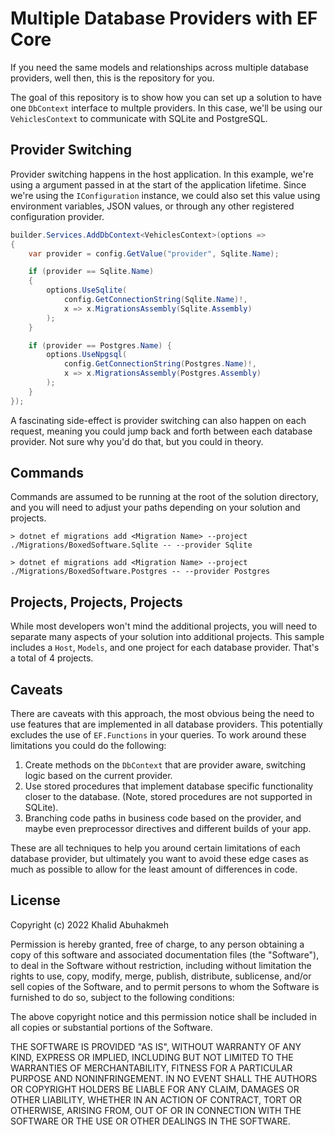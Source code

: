# Multiple Database Providers with EF Core

If you need the same models and relationships across multiple database providers, well then, this is the repository for you.

The goal of this repository is to show how you can set up a solution to have one `DbContext` interface to multple providers. In this case, we'll be using our `VehiclesContext` to communicate with SQLite and PostgreSQL.

## Provider Switching

Provider switching happens in the host application. In this example, we're using a argument passed in at the start of the application lifetime. Since we're using the `IConfiguration` instance, we could also set this value using environment variables, JSON values, or through any other registered configuration provider.

```csharp
builder.Services.AddDbContext<VehiclesContext>(options =>
{
    var provider = config.GetValue("provider", Sqlite.Name);

    if (provider == Sqlite.Name)
    {
        options.UseSqlite(
            config.GetConnectionString(Sqlite.Name)!,
            x => x.MigrationsAssembly(Sqlite.Assembly)
        );
    }

    if (provider == Postgres.Name) {
        options.UseNpgsql(
            config.GetConnectionString(Postgres.Name)!,
            x => x.MigrationsAssembly(Postgres.Assembly)
        );
    }
});
```

A fascinating side-effect is provider switching can also happen on each request, meaning you could jump back and forth between each database provider. Not sure why you'd do that, but you could in theory.

## Commands

Commands are assumed to be running at the root of the solution directory, and you will need to adjust your paths depending on your solution and projects.

```console
> dotnet ef migrations add <Migration Name> --project ./Migrations/BoxedSoftware.Sqlite -- --provider Sqlite

> dotnet ef migrations add <Migration Name> --project ./Migrations/BoxedSoftware.Postgres -- --provider Postgres
```

## Projects, Projects, Projects

While most developers won't mind the additional projects, you will need to separate many aspects of your solution into additional projects. This sample includes a `Host`, `Models`, and one project for each database provider. That's a total of 4 projects.

## Caveats

There are caveats with this approach, the most obvious being the need to use features that are implemented in all database providers. This potentially excludes the use of `EF.Functions` in your queries. To work around these limitations you could do the following:

1. Create methods on the `DbContext` that are provider aware, switching logic based on the current provider.
2. Use stored procedures that implement database specific functionality closer to the database. (Note, stored procedures are not supported in SQLite).
3. Branching code paths in business code based on the provider, and maybe even preprocessor directives and different builds of your app.

These are all techniques to help you around certain limitations of each database provider, but ultimately you want to avoid these edge cases as much as possible to allow for the least amount of differences in code.

## License

Copyright (c) 2022 Khalid Abuhakmeh

Permission is hereby granted, free of charge, to any person obtaining a copy
of this software and associated documentation files (the "Software"), to deal
in the Software without restriction, including without limitation the rights
to use, copy, modify, merge, publish, distribute, sublicense, and/or sell
copies of the Software, and to permit persons to whom the Software is
furnished to do so, subject to the following conditions:

The above copyright notice and this permission notice shall be included in all
copies or substantial portions of the Software.

THE SOFTWARE IS PROVIDED "AS IS", WITHOUT WARRANTY OF ANY KIND, EXPRESS OR
IMPLIED, INCLUDING BUT NOT LIMITED TO THE WARRANTIES OF MERCHANTABILITY,
FITNESS FOR A PARTICULAR PURPOSE AND NONINFRINGEMENT. IN NO EVENT SHALL THE
AUTHORS OR COPYRIGHT HOLDERS BE LIABLE FOR ANY CLAIM, DAMAGES OR OTHER
LIABILITY, WHETHER IN AN ACTION OF CONTRACT, TORT OR OTHERWISE, ARISING FROM,
OUT OF OR IN CONNECTION WITH THE SOFTWARE OR THE USE OR OTHER DEALINGS IN THE
SOFTWARE.


